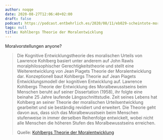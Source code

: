 ```yaml
---
author: noqqe
date: 2020-08-27T12:06:40+02:00
draft: false
podcast: https://podcast.entbehrlich.es/2020/08/11/eb029-scheintote-moralvorstellungen/
tags: null
title: Kohlbergs Theorie der Moralentwicklung
---
```


Moralvorstellungen anyone?

> Die Kognitive Entwicklungstheorie des moralischen Urteils von Lawrence
> Kohlberg basiert unter anderem auf John  Rawls moralphilosophischer
> Gerechtigkeitstheorie und stellt eine Weiterentwicklung von Jean Piagets
> Theorie der Moralentwicklung dar. Konzeptionell baut Kohlbergs Theorie auf
> Jean Piagets Entwicklungsmodell der kognitiven Entwicklung auf. Lawrence
> Kohlbergs Theorie der Entwicklung des Moralbewusstseins beim Menschen beruht
> auf seiner Dissertation (1958), ihr folgte eine beinahe 25 Jahre laufende
> Längsschnittstudie. Zeit seines Lebens hat Kohlberg an seiner Theorie der
> moralischen Urteilsentwicklung gearbeitet und sie beständig revidiert und
> erweitert. Die Theorie geht davon aus, dass sich das Moralbewusstsein beim
> Menschen stufenweise in immer derselben Reihenfolge entwickelt, wobei nicht
> alle Menschen die höheren Stufen des Moralbewusstseins erreichen.
>
> Quelle: [Kohlbergs Theorie der Moralentwicklung](https://de.wikipedia.org/wiki/Kohlbergs_Theorie_der_Moralentwicklung)